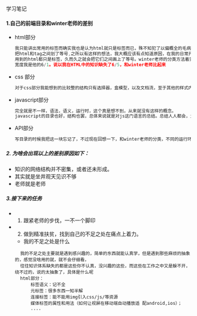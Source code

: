 学习笔记

#### 1.自己的前端目录和winter老师的差别

- html部分

  ```javascript
  我只能讲出常用的标签而确实我也是认为html就只是标签而已，殊不知犯了以偏概全的毛病，
  把html和tag之间划了等号,之所以有这样的想法，我大概应该有点知道原因，在我的日常开发中说到html,
  用到的html都只是标签，久而久之就会把它们之间画上了等号。winter老师的分类方法着实第一次见过，
  宽度我是他的6/1。说以我在HTML中的知识缺失了6/5，和winter老师比起来
  ```

  

- css 部分

  ```javascript
  对于css部分我能想到的比较整的结构只有选择器，盒模型，以及文档流，至于其他的样式内容对我来说是散装的，并不好分层。
  ```

- javascript部分

  ```javascript
  完全就是不一样，语法，语义，运行时，这个真是想不到，从来就没有这样的概念。
  javascript的目录也好，结构也罢，总体来说就是对js这门语言的总结。总结人人都会，为什么会最终会有差异，大概就是认知有所不同，理解也不一样，
  ```

- API部分

  ```javascript
  写目录的时候我把这一块忘记了，不过现在回想一下，和winter老师的分类，不同的运行环境提供了不同的API（不同的运行环境this指向却也不同）
  ```



##### 2. 为啥会出现以上的差别原因如下：

- 知识的网络结构并不密集，或者还未形成。
- 其实就是坐井观天见识不够
- 老师就是老师

##### 3.接下来的任务
- 1. 跟紧老师的步伐，一不一个脚印
- 2. 做到精准扶贫，找到自己的不足之处在痛点上着力。
  - 我的不足之处是什么
  ```
    我的不足之处主要就是遇到感兴趣的，简单的东西就能认真学，但是遇到那些麻烦的抽象的，感觉没啥用的就，就不会仔细看，
    往往知识体系缺失的都是这些你不认真，没兴趣的这些，而这些在工作之中又是躲不开，绕不过的，说的太抽象了，具体是什么呢
    html部分：
        标签语义：记不全
        元标签：很多东西一知半解
        连接标签：能不能用img引入css/js/等资源
        媒体标签的属性和用法（如何让视屏在移动端自动播放适 配android,ios）；
        ....
  ```




